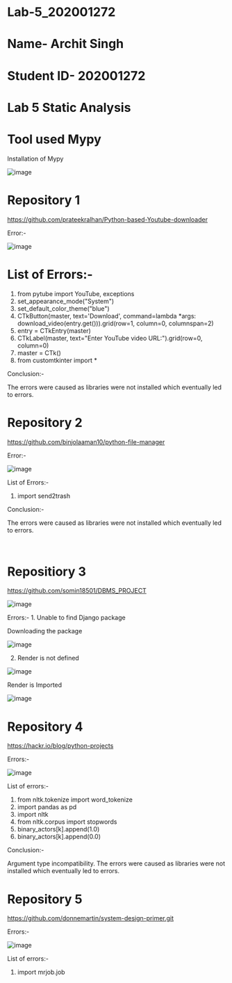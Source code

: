 # Lab-5_202001272

# Name- Archit Singh

# Student ID- 202001272

# Lab 5 Static Analysis

# Tool used Mypy

Installation of Mypy

![image](https://user-images.githubusercontent.com/118463827/227468055-760df6cc-539a-4a6b-a1a7-bd738ea8f5eb.png)


# Repository 1

https://github.com/prateekralhan/Python-based-Youtube-downloader

Error:-

![image](https://user-images.githubusercontent.com/118463827/227475580-ef0f3fec-27f2-438e-976b-22cd3979b59a.png)

# List of Errors:-

1. from pytube import YouTube, exceptions
2. set_appearance_mode("System")
3. set_default_color_theme("blue")
4. CTkButton(master, text='Download', command=lambda *args: download_video(entry.get())).grid(row=1, column=0, columnspan=2)
5. entry = CTkEntry(master)
6. CTkLabel(master, text="Enter YouTube video URL:").grid(row=0, column=0)
7. master = CTk()
8. from customtkinter import *

Conclusion:- 

The errors were caused as libraries were not installed which eventually led to errors.

# Repository 2
 
https://github.com/binjolaaman10/python-file-manager

Error:-

![image](https://user-images.githubusercontent.com/118463827/227476940-32a66629-4182-4807-b451-355309b4808b.png)

List of Errors:-

1. import send2trash

Conclusion:- 

The errors were caused as libraries were not installed which eventually led to errors.

<br>

# Repositiory 3

https://github.com/somin18501/DBMS_PROJECT

![image](https://user-images.githubusercontent.com/118463827/227474197-6898dca3-4d84-45a5-b873-2425cae0d704.png)

Errors:-
1.
Unable to find Django package

Downloading the package

![image](https://user-images.githubusercontent.com/118463827/227474567-e0e687a5-a10c-4857-a7de-5d0005b23a7f.png)

2. Render is not defined

![image](https://user-images.githubusercontent.com/118463827/227474915-dfde0ebc-d836-45c3-826a-de926bc6cba8.png)
 
Render is Imported

![image](https://user-images.githubusercontent.com/118463827/227475001-f1e51d95-ed21-4304-a305-2391588924cc.png)

# Repository 4

https://hackr.io/blog/python-projects

Errors:-

![image](https://user-images.githubusercontent.com/118463827/227481589-ae1fb559-8e9c-471e-8692-6cb53d61d14e.png)


List of errors:- 

1. from nltk.tokenize import word_tokenize
2. import pandas as pd
3. import nltk
4. from nltk.corpus import stopwords
5. binary_actors[k].append(1.0)
6. binary_actors[k].append(0.0)

Conclusion:-

Argument type incompatibility.
The errors were caused as libraries were not installed which eventually led to errors.

# Repository 5

https://github.com/donnemartin/system-design-primer.git

Errors:-

![image](https://user-images.githubusercontent.com/118463827/227482480-ad958627-d909-43a6-acb9-4412a2d332d0.png)

List of errors:- 

1. import mrjob.job


















